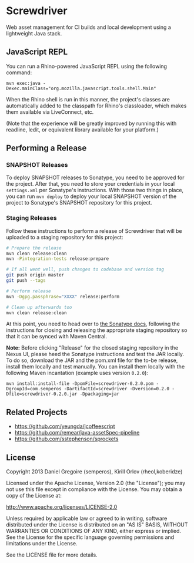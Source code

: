 # Screwdriver #

Web asset management for CI builds and local development using a lightweight Java stack.

## JavaScript REPL ##

You can run a Rhino-powered JavaScript REPL using the following command:

```
mvn exec:java -Dexec.mainClass="org.mozilla.javascript.tools.shell.Main"
```

When the Rhino shell is run in this manner, the project's classes are automatically added to the classpath for Rhino's classloader, which makes them available via LiveConnect, etc.

(Note that the experience will be greatly improved by running this with readline, ledit, or equivalent library available for your platform.)

## Performing a Release ##

### SNAPSHOT Releases ###

To deploy SNAPSHOT releases to Sonatype, you need to be approved for the project. After that, you need to store your credentials in your local `settings.xml` per Sonatype's instructions. With those two things in place, you can run `mvn deploy` to deploy your local SNAPSHOT version of the project to Sonatype's SNAPSHOT repository for this project.

### Staging Releases ###

Follow these instructions to perform a release of Screwdriver that will be uploaded to a staging repository for this project:

```bash
# Prepare the release
mvn clean release:clean
mvn -Pintegration-tests release:prepare

# If all went well, push changes to codebase and version tag
git push origin master
git push --tags

# Perform release
mvn -Dgpg.passphrase="XXXX" release:perform

# Clean up afterwards too
mvn clean release:clean
```

At this point, you need to head over to [the Sonatype docs](https://docs.sonatype.org/display/Repository/Sonatype+OSS+Maven+Repository+Usage+Guide#SonatypeOSSMavenRepositoryUsageGuide-8a.ReleaseIt), following the instructions for closing and releasing the appropriate staging repository so that it can be synced with Maven Central.

**Note:** Before clicking "Release" for the closed staging repository in the Nexus UI, please heed the Sonatype instructions and test the JAR locally. To do so, download the JAR and the pom.xml file for the to-be release, install them locally and test manually. You can install them locally with the following Maven incantation (example uses version `0.2.0`):

```
mvn install:install-file -DpomFile=screwdriver-0.2.0.pom -DgroupId=com.semperos -DartifactId=screwdriver -Dversion=0.2.0 -Dfile=screwdriver-0.2.0.jar -Dpackaging=jar
```

## Related Projects ##

 * https://github.com/yeungda/jcoffeescript
 * https://github.com/remear/java-assetSpec-pipeline
 * https://github.com/sstephenson/sprockets

## License ##

Copyright 2013 Daniel Gregoire (semperos), Kirill Orlov (rheol,koberidze)

Licensed under the Apache License, Version 2.0 (the "License");
you may not use this file except in compliance with the License.
You may obtain a copy of the License at:

http://www.apache.org/licenses/LICENSE-2.0

Unless required by applicable law or agreed to in writing, software
distributed under the License is distributed on an "AS IS" BASIS,
WITHOUT WARRANTIES OR CONDITIONS OF ANY KIND, either express or implied.
See the License for the specific language governing permissions and
limitations under the License.

See the LICENSE file for more details.
